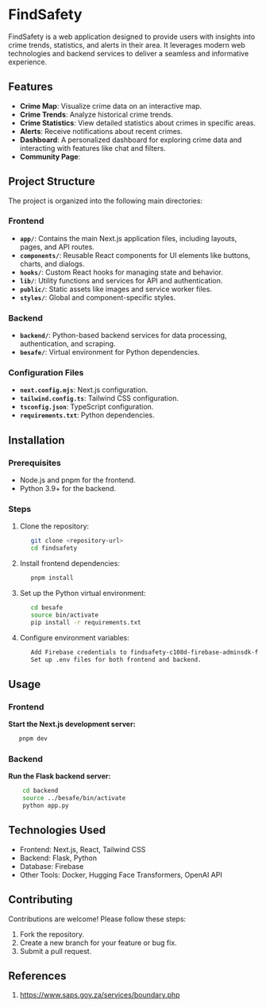 # FindSafety

FindSafety is a web application designed to provide users with insights into crime trends, statistics, and alerts in their area. It leverages modern web technologies and backend services to deliver a seamless and informative experience.

## Features

- **Crime Map**: Visualize crime data on an interactive map.
- **Crime Trends**: Analyze historical crime trends.
- **Crime Statistics**: View detailed statistics about crimes in specific areas.
- **Alerts**: Receive notifications about recent crimes.
- **Dashboard**: A personalized dashboard for exploring crime data and interacting with features like chat and filters.
- **Community Page**: 

## Project Structure

The project is organized into the following main directories:

### Frontend
- **`app/`**: Contains the main Next.js application files, including layouts, pages, and API routes.
- **`components/`**: Reusable React components for UI elements like buttons, charts, and dialogs.
- **`hooks/`**: Custom React hooks for managing state and behavior.
- **`lib/`**: Utility functions and services for API and authentication.
- **`public/`**: Static assets like images and service worker files.
- **`styles/`**: Global and component-specific styles.

### Backend
- **`backend/`**: Python-based backend services for data processing, authentication, and scraping.
- **`besafe/`**: Virtual environment for Python dependencies.

### Configuration Files
- **`next.config.mjs`**: Next.js configuration.
- **`tailwind.config.ts`**: Tailwind CSS configuration.
- **`tsconfig.json`**: TypeScript configuration.
- **`requirements.txt`**: Python dependencies.

## Installation

### Prerequisites
- Node.js and pnpm for the frontend.
- Python 3.9+ for the backend.

### Steps
1. Clone the repository:
   ```bash
      git clone <repository-url>
      cd findsafety
   ```

2. Install frontend dependencies:
   ```bash
      pnpm install
   ```

3. Set up the Python virtual environment:
   ```bash
      cd besafe
      source bin/activate
      pip install -r requirements.txt
   ```

3. Configure environment variables:
   ```bash
      Add Firebase credentials to findsafety-c108d-firebase-adminsdk-fbsvc-189248dba5.json.
      Set up .env files for both frontend and backend.
   ```

## Usage
### Frontend
**Start the Next.js development server:**

```bash
   pnpm dev
```
### Backend
**Run the Flask backend server:**

```bash
    cd backend
    source ../besafe/bin/activate
    python app.py
```

## Technologies Used
- Frontend: Next.js, React, Tailwind CSS
- Backend: Flask, Python
- Database: Firebase
- Other Tools: Docker, Hugging Face Transformers, OpenAI API

## Contributing
Contributions are welcome! Please follow these steps:

1. Fork the repository.
2. Create a new branch for your feature or bug fix.
3. Submit a pull request.

## References 

1. https://www.saps.gov.za/services/boundary.php
